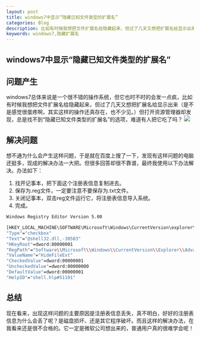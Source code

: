 ```yaml
---
layout: post
title: windows7中显示“隐藏已知文件类型的扩展名”
categories: Blog
description: 比如有时候我想把文件扩展名给隐藏起来，但过了几天又想把扩展名给显示出来（是不是感觉很蛋疼啊，其实这样的操作还真存在，也不少见。）但打开资源管理器却发现，总是找不到“隐藏已知文件类型的扩展名”的选项，难道有人把它吃了吗？
keywords: windows7,隐藏扩展名
---
```


## windows7中显示“隐藏已知文件类型的扩展名”

## 问题产生
windows7总体来说是一个很不错的操作系统，但它也时不时的会发一点疯，比如有时候我想把文件扩展名给隐藏起来，但过了几天又想把扩展名给显示出来（是不是感觉很蛋疼啊，其实这样的操作还真存在，也不少见。）但打开资源管理器却发现，总是找不到“隐藏已知文件类型的扩展名”的选项，难道有人把它吃了吗？
![](/images/posts/3.jpg)

## 解决问题
想不通为什么会产生这样问题，于是就在百度上搜了一下，发现有这样问题的电脑还挺多，现成的解决办法一大把。但很多回答却很不靠谱，最终我使用以下办法解决。办法如下：
1. 找开记事本，把下面这个注册表信息复制进去。
2. 保存为.reg文件，一定要注意不要保存为.txt文件。
3. 关闭记事本，双击reg文件运行它，将注册表信息导入系统。
4. 完成。

```bash
Windows Registry Editor Version 5.00

[HKEY_LOCAL_MACHINE\SOFTWARE\Microsoft\Windows\CurrentVersion\explorer\Advanced\Folder\'HideFileExt]
"Type"="checkbox"
"Text"="@shell32.dll,-30503"
"HKeyRoot"=dword:80000001
"RegPath"="Software\\Microsoft\\Windows\\CurrentVersion\\Explorer\\Advanced"
"ValueName"="HideFileExt"
"CheckedValue"=dword:00000001
"UncheckedValue"=dword:00000000
"DefaultValue"=dword:00000001
"HelpID"="shell.hlp#51101"
```

## 总结
现在看来，出现这样问题的主要原因是注册表信息丢失，真不明白，好好的注册表信息为什么会丢了呢？是磁盘损坏、还是其它程序破坏。而且这样的解决办法，在我看来还是很不合格的。它一定是微软公司想出来的，普通用户真的很难学会呢！